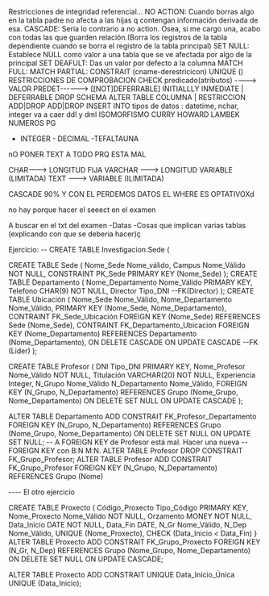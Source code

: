 Restricciones de integridad referencial...
NO ACTION: Cuando borras algo en la tabla padre no afecta a las hijas q contengan información derivada de esa.
CASCADE: Seria lo contrario a no action. Osea, si me cargo una, acabo con todas las que guarden relación.(Borra los registros de la tabla dependiente cuando se borra el registro de la tabla principal)
SET NULL: Establece NULL como valor a una tabla que se ve afectada por algo de la principal
SET DEAFULT: Das un valor por defecto a la columna
MATCH FULL:
MATCH PARTIAL:
CONSTRAIT (cname-derestricicon)
UNIQUE (<atrib>)
  RESTRICCIONES DE COMPROBACION
  CHECK predicado(atributos)
  ----> VALOR PREDET------> [[NOT]DEFERRABLE]
  INITIALLLY INMEDIATE | DEFERRABLE
  DROP SCHEMA
  ALTER TABLE
    COLUMNA | RESTRICCION
  ADD|DROP       ADD|DROP
INSERT INTO <nombre de la tabla>
 tipos de datos :
    datetime, nchar, integer
  va a caer ddl y dml
ISOMORFISMO CURRY HOWARD LAMBEK
  NUMEROS PG 
 -  INTEGER - DECIMAL -TEFALTAUNA
  
  nO PONER TEXT A TODO PRQ ESTA MAL
  
  CHAR---> LONGITUD FIJA
  VARCHAR ---> LONGITUD VARIABLE (LIMITADA)
  TEXT ---> VARIABLE (ILIMITADA)
  
  CASCADE 90% Y CON EL PERDEMOS DATOS
  EL WHERE ES OPTATIVOXd
  
  no hay porque hacer el seeect en el examen
  
  
  A buscar en el txt del examen
  -Datas -Cosas que implican varias tablas (explicando con que se deberia hacer)ç
  
  
  
  
  
  
  
  
  Ejercicio:
  -- CREATE TABLE Investigacion.Sede (
  
  CREATE TABLE Sede (
    Nome_Sede Nome_válido,
    Campus    Nome_Válido NOT NULL,
    CONSTRAINT PK_Sede
      PRIMARY KEY (Nome_Sede)
  );
  CREATE TABLE Departamento (
    Nome_Departamento Nome_Válido PRIMARY KEY,
    Telefono          CHAR(9)     NOT NULL,
    Director          Tipo_DNI
    --FK(Director)
  );
  CREATE TABLE Ubicación (
    Nome_Sede          Nome_Válido,
    Nome_Departamento  Nome_Válido,
    PRIMARY KEY (Nome_Sede, Nome_Departamento),
    CONTRAINT FK_Sede_Ubicación
      FOREIGN KEY (Nome_Sede)
      REFERENCES Sede (Nome_Sede),
    CONTRAINT FK_Departamento_Ubicacion
      FOREIGN KEY (Nome_Departamento)
      REFERENCES Departamento (Nome_Departamento),
      ON DELETE CASCADE
      ON UPDATE CASCADE
      --FK (Lider)
  );
  
  CREATE TABLE Profesor (
  DNI Tipo_DNI PRIMARY KEY,
  Nome_Profesor Nome_Válido NOT NULL,
  Titulación VARCHAR(20) NOT NULL,
  Experiencia Integer,
  N_Grupo     Nome_Válido
  N_Departamento Nome_Válido,
  FOREIGN KEY    (N_Grupo, N_Departamento)
    REFERENCES Grupo (Nome_Grupo, Nome_Departamento)
    ON DELETE SET NULL
    ON UPDATE CASCADE
  );
  
  ALTER TABLE Departamento
    ADD CONSTRAIT FK_Profesor_Departamento
      FOREIGN KEY (N_Grupo, N_Departamento)
      REFERENCES Grupo (Nome_Grupo, Nome_Departamento)
      ON DELETE SET NULL
      ON UPDATE SET NULL;
-- A FOREIGN KEY de Profesor está mal. Hacer una nueva
-- FOREIGN KEY con B:N M:N.
  ALTER TABLE Profesor
    DROP CONSTRAIT FK_Grupo_Profesor;
  ALTER TABLE Profesor
    ADD  CONSTRAIT FK_Grupo_Profesor
      FOREIGN KEY   (N_Grupo,   N_Departamento)
      REFERENCES Grupo (Nome)


---- El otro ejercicio

  CREATE TABLE Proxecto (
    Código_Proxecto Tipo_Código PRIMARY KEY,
    Nome_Proxecto    Nome_Válido NOT NULL,
    Orzamento        MONEY       NOT NULL,
    Data_Inicio      DATE        NOT NULL,
    Data_Fin         DATE,
    N_Gr             Nome_Válido,
    N_Dep            Nome_Válido,
    UNIQUE (Nome_Proxecto),
    CHECK (Data_Inicio < Data_Fin)
  }
  ALTER TABLE Proxecto
    ADD CONSTRAIT FK_Grupo_Proxecto
    FOREIGN KEY      (N_Gr,     N_Dep)
    REFERENCES Grupo (Nome_Grupo, Nome_Departamento)
    ON DELETE SET NULL
    ON UPDATE CASCADE;
  
  ALTER TABLE Proxecto
    ADD CONSTRAIT UNIQUE Data_Inicio_Única
      UNIQUE  (Data_Inicio);

